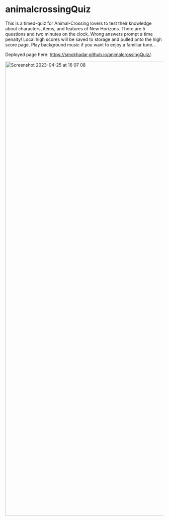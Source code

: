 # animalcrossingQuiz

This is a timed-quiz for Animal-Crossing lovers to test their knowledge about characters, items, and features of New Horizons. There are 5 questions and two minutes on the clock. Wrong answers prompt a time penalty! Local high scores will be saved to storage and pulled onto the high score page. Play background music if you want to enjoy a familiar tune...

Deployed page here: https://smokhadar.github.io/animalcrossingQuiz/.

<img width="1439" alt="Screenshot 2023-04-25 at 16 07 08" src="https://user-images.githubusercontent.com/127573523/234426484-fbeeeb3f-6896-45de-b9d2-b084bcaacec9.png">
